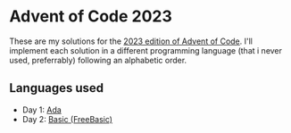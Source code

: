 # Advent of Code 2023

These are my solutions for the [2023 edition of Advent of Code](https://adventofcode.com/2023). I'll implement each solution in a different programming language (that i never used, preferrably) following an alphabetic order.

## Languages used

- Day 1: [Ada](https://learn.adacore.com/index.html)
- Day 2: [Basic (FreeBasic)](https://www.freebasic.net)
